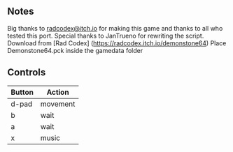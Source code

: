 ## Notes

Big thanks to radcodex@itch.io for making this game and thanks to all who tested this port. Special thanks to JanTrueno for rewriting the script.
Download from [Rad Codex] (https://radcodex.itch.io/demonstone64)
Place Demonstone64.pck inside the gamedata folder

## Controls

| Button | Action |
|--|--| 
|d-pad|movement|
|b|wait|
|a|wait|
|x|music|



